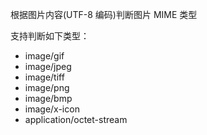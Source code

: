 
根据图片内容(UTF-8 编码)判断图片 MIME 类型

支持判断如下类型：

* image/gif
* image/jpeg
* image/tiff
* image/png
* image/bmp
* image/x-icon
* application/octet-stream

